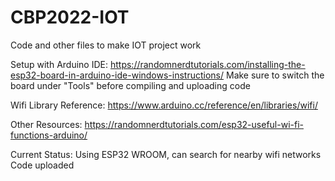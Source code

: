 # CBP2022-IOT
Code and other files to make IOT project work

Setup with Arduino IDE:
https://randomnerdtutorials.com/installing-the-esp32-board-in-arduino-ide-windows-instructions/
Make sure to switch the board under "Tools" before compiling and uploading code

Wifi Library Reference:
https://www.arduino.cc/reference/en/libraries/wifi/

Other Resources:
https://randomnerdtutorials.com/esp32-useful-wi-fi-functions-arduino/

Current Status: Using ESP32 WROOM, can search for nearby wifi networks
Code uploaded
